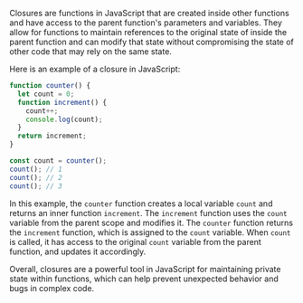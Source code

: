 

Closures are functions in JavaScript that are created inside other functions and have access to the parent function's parameters and variables. They allow for functions to maintain references to the original state of inside the parent function and can modify that state without compromising the state of other code that may rely on the same state.

Here is an example of a closure in JavaScript:

```javascript
function counter() {
  let count = 0;
  function increment() {
    count++;
    console.log(count);
  }
  return increment;
}

const count = counter();
count(); // 1
count(); // 2
count(); // 3
```

In this example, the `counter` function creates a local variable `count` and returns an inner function `increment`. The `increment` function uses the `count` variable from the parent scope and modifies it. The `counter` function returns the `increment` function, which is assigned to the `count` variable. When `count` is called, it has access to the original `count` variable from the parent function, and updates it accordingly.

Overall, closures are a powerful tool in JavaScript for maintaining private state within functions, which can help prevent unexpected behavior and bugs in complex code.